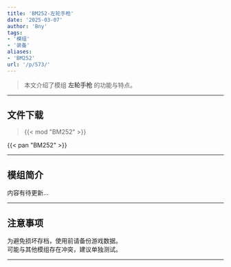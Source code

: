 ```yaml
---
title: 'BM252-左轮手枪'
date: '2025-03-07'
author: 'Bny'
tags:
- '模组'
- '装备'
aliases:
- 'BM252'
url: '/p/573/'
---
```


> 本文介绍了模组 **左轮手枪** 的功能与特点。

---

## 文件下载  

> {{< mod "BM252" >}}  

{{< pan "BM252" >}}  

---

## 模组简介

>  
内容有待更新...  

---

## 注意事项

>  
为避免损坏存档，使用前请备份游戏数据。  
可能与其他模组存在冲突，建议单独测试。  

---

